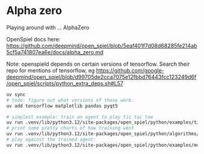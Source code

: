 # Alpha zero

Playing around with ... AlphaZero

OpenSpiel docs here: https://github.com/deepmind/open_spiel/blob/5eaf401f7d08d68285fe214ab5cf5a741807ea6e/docs/alpha_zero.md

Note: openspield depends on certain versions of tensorflow. Search their repo
for mentions of tensorflow, eg https://github.com/google-deepmind/open_spiel/blob/d99705de2cca7075e12fbbd76443fcc123249d6f/open_spiel/scripts/python_extra_deps.sh#L57

```sh
uv sync
# todo: figure out what versions of these work:
uv add tensorflow matplotlib pandas pyqt5

# simplest example: train an agent to play tic tac toe
uv run .venv/lib/python3.12/site-packages/open_spiel/python/examples/tic_tac_toe_alpha_zero.py --path ttt_model
# print some pretty charts of how training went
uv run .venv/lib/python3.12/site-packages/open_spiel/python/algorithms/alpha_zero/analysis.py --path ttt_model
# play against the trained agent:
uv run .venv/lib/python3.12/site-packages/open_spiel/python/examples/mcts.py --game=tic_tac_toe --player1=human --player2=az --az_path ttt_model/checkpoint-25
```
